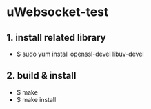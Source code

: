 # uWebsocket-test

## 1. install related library
* $ sudo yum install openssl-devel libuv-devel

## 2. build & install
* $ make
* $ make install
